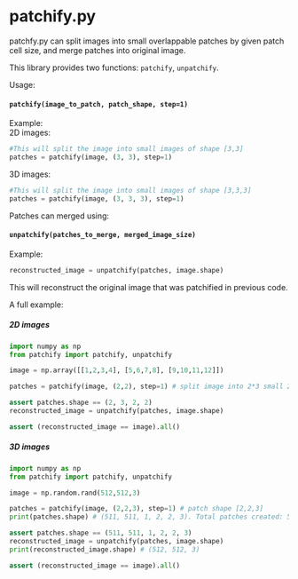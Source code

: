 # patchify.py


patchfy.py can split images into small overlappable patches by given patch cell size, and merge patches into original image.

This library provides two functions: `patchify`, `unpatchify`.

Usage:
#### `patchify(image_to_patch, patch_shape, step=1)`

Example: <br>
2D images:
```python
#This will split the image into small images of shape [3,3]
patches = patchify(image, (3, 3), step=1)
```
3D images:
```python
#This will split the image into small images of shape [3,3,3]
patches = patchify(image, (3, 3, 3), step=1)
```

Patches can merged using:
#### `unpatchify(patches_to_merge, merged_image_size)`

Example:
```python
reconstructed_image = unpatchify(patches, image.shape)
```
This will reconstruct the original image that was patchified in previous code.

A full example:

##### 2D images
```python
import numpy as np
from patchify import patchify, unpatchify

image = np.array([[1,2,3,4], [5,6,7,8], [9,10,11,12]])

patches = patchify(image, (2,2), step=1) # split image into 2*3 small 2*2 patches.

assert patches.shape == (2, 3, 2, 2)
reconstructed_image = unpatchify(patches, image.shape)

assert (reconstructed_image == image).all()
```

##### 3D images
```python
import numpy as np
from patchify import patchify, unpatchify

image = np.random.rand(512,512,3)

patches = patchify(image, (2,2,3), step=1) # patch shape [2,2,3]
print(patches.shape) # (511, 511, 1, 2, 2, 3). Total patches created: 511x511x1

assert patches.shape == (511, 511, 1, 2, 2, 3)
reconstructed_image = unpatchify(patches, image.shape)
print(reconstructed_image.shape) # (512, 512, 3)

assert (reconstructed_image == image).all()
```

